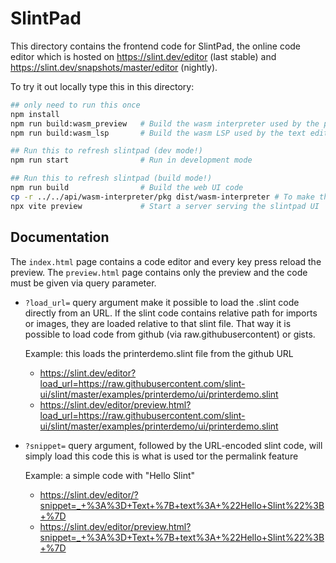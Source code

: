 <!-- Copyright © SixtyFPS GmbH <info@slint.dev> ; SPDX-License-Identifier: GPL-3.0-only OR LicenseRef-Slint-Royalty-free-1.1 OR LicenseRef-Slint-commercial -->
# SlintPad

This directory contains the frontend code for SlintPad, the online code editor
which is hosted on https://slint.dev/editor (last stable) and
https://slint.dev/snapshots/master/editor (nightly).

To try it out locally type this in this directory:

```sh
## only need to run this once
npm install
npm run build:wasm_preview   # Build the wasm interpreter used by the preview
npm run build:wasm_lsp       # Build the wasm LSP used by the text editor

## Run this to refresh slintpad (dev mode!)
npm run start                # Run in development mode

## Run this to refresh slintpad (build mode!)
npm run build                # Build the web UI code
cp -r ../../api/wasm-interpreter/pkg dist/wasm-interpreter # To make the LSP available
npx vite preview             # Start a server serving the slintpad UI
```

## Documentation

The `index.html` page contains a code editor and every key press reload the preview.
The `preview.html` page contains only the preview and the code must be given via query parameter.

-   `?load_url=` query argument make it possible to load the .slint code directly from an URL.
    If the slint code contains relative path for imports or images, they are loaded relative to
    that slint file. That way it is possible to load code from github (via raw.githubusercontent)
    or gists.

    Example: this loads the printerdemo.slint file from the github URL

    -   https://slint.dev/editor?load_url=https://raw.githubusercontent.com/slint-ui/slint/master/examples/printerdemo/ui/printerdemo.slint
    -   https://slint.dev/editor/preview.html?load_url=https://raw.githubusercontent.com/slint-ui/slint/master/examples/printerdemo/ui/printerdemo.slint

-   `?snippet=` query argument, followed by the URL-encoded slint code, will simply load this code
    this is what is used tor the permalink feature

    Example: a simple code with "Hello Slint"

    -   https://slint.dev/editor/?snippet=_+%3A%3D+Text+%7B+text%3A+%22Hello+Slint%22%3B+%7D
    -   https://slint.dev/editor/preview.html?snippet=_+%3A%3D+Text+%7B+text%3A+%22Hello+Slint%22%3B+%7D

